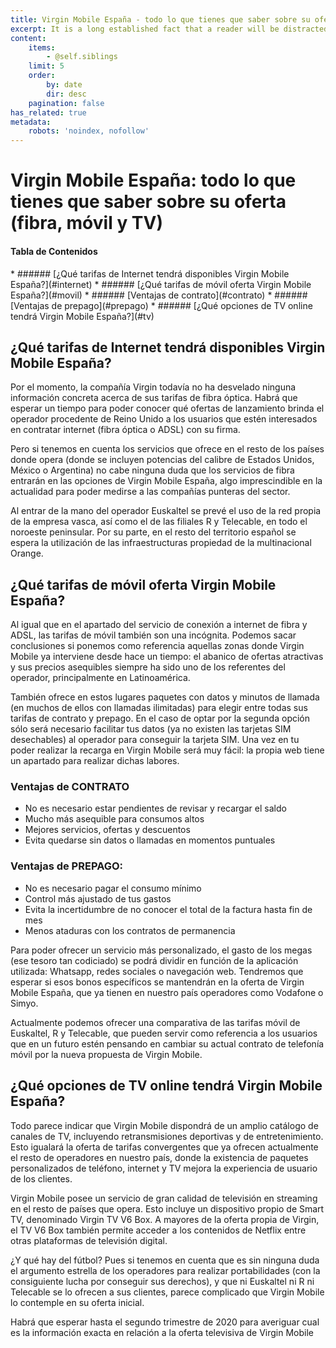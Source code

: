 ```yaml
---
title: Virgin Mobile España - todo lo que tienes que saber sobre su oferta (fibra, móvil y TV)
excerpt: It is a long established fact that a reader will be distracted by the readable content.
content:
    items:
        - @self.siblings
    limit: 5
    order:
        by: date
        dir: desc
    pagination: false
has_related: true
metadata:
    robots: 'noindex, nofollow'
---
```


# Virgin Mobile España: todo lo que tienes que saber sobre su oferta (fibra, móvil y TV)

<div class="mb-5"></div>

#### Tabla de Contenidos
<div class="links-list"></div>
* ######  <span class="magnet-link">[¿Qué tarifas de Internet tendrá disponibles Virgin Mobile España?](#internet)</span>
* ######  <span class="magnet-link">[¿Qué tarifas de móvil oferta Virgin Mobile España?](#movil)</span>
* ######  <span class="magnet-link">[Ventajas de contrato](#contrato)</span>
* ######  <span class="magnet-link">[Ventajas de prepago](#prepago)</span>
* ######  <span class="magnet-link">[¿Qué opciones de TV online tendrá Virgin Mobile España?](#tv)</span>

<div class="mb-5"></div>

## <span id="internet">¿Qué tarifas de Internet tendrá disponibles Virgin Mobile España?<span>

Por el momento, la compañía Virgin todavía no ha desvelado ninguna información concreta acerca de sus tarifas de fibra óptica. Habrá que esperar un tiempo para poder conocer qué ofertas de lanzamiento brinda el operador procedente de Reino Unido a los usuarios que estén interesados en contratar internet (fibra óptica o ADSL) con su firma.

Pero si tenemos en cuenta los servicios que ofrece en el resto de los países donde opera (donde se incluyen potencias del calibre de Estados Unidos, México o Argentina) no cabe ninguna duda que los servicios de fibra entrarán en las opciones de Virgin Mobile España, algo imprescindible en la actualidad para poder medirse a las compañías punteras del sector.

Al entrar de la mano del operador Euskaltel se prevé el uso de la red propia de la empresa vasca, así como el de las filiales R y Telecable, en todo el noroeste peninsular. Por su parte, en el resto del territorio español se espera la utilización de las infraestructuras propiedad de la multinacional Orange.

<div class="mb-5"></div>

## <span id="movil">¿Qué tarifas de móvil oferta Virgin Mobile España?<span>

Al igual que en el apartado del servicio de conexión a internet de fibra y ADSL, las tarifas de móvil también son una incógnita. Podemos sacar conclusiones si ponemos como referencia aquellas zonas donde Virgin Mobile ya interviene desde hace un tiempo: el abanico de ofertas atractivas y sus precios asequibles siempre ha sido uno de los referentes del operador, principalmente en Latinoamérica.

También ofrece en estos lugares paquetes con datos y minutos de llamada (en muchos de ellos con llamadas ilimitadas) para elegir entre todas sus tarifas de contrato y prepago. En el caso de optar por la segunda opción sólo será necesario facilitar tus datos (ya no existen las tarjetas SIM desechables) al operador para conseguir la tarjeta SIM. Una vez en tu poder realizar la recarga en Virgin Mobile será muy fácil: la propia web tiene un apartado para realizar dichas labores.

<div class="mb-5"></div>

### <span id="contrato">Ventajas de CONTRATO<span>
- No es necesario estar pendientes de revisar y recargar el saldo
- Mucho más asequible para consumos altos
- Mejores servicios, ofertas y descuentos
- Evita quedarse sin datos o llamadas en momentos puntuales

<div class="mb-5"></div>

### <span id="prepago">Ventajas de PREPAGO<span>:
- No es necesario pagar el consumo mínimo
- Control más ajustado de tus gastos
- Evita la incertidumbre de no conocer el total de la factura hasta fin de mes
- Menos ataduras con los contratos de permanencia

<div class="mb-5"></div>

Para poder ofrecer un servicio más personalizado, el gasto de los megas (ese tesoro tan codiciado) se podrá dividir en función de la aplicación utilizada: Whatsapp, redes sociales o navegación web. Tendremos que esperar si esos bonos específicos se mantendrán en la oferta de Virgin Mobile España, que ya tienen en nuestro país operadores como Vodafone o Simyo.

Actualmente podemos ofrecer una comparativa de las tarifas móvil de Euskaltel, R y Telecable, que pueden servir como referencia a los usuarios que en un futuro estén pensando en cambiar su actual contrato de telefonía móvil por la nueva propuesta de Virgin Mobile.

<div class="mb-5"></div>

## <span id="tv">¿Qué opciones de TV online tendrá Virgin Mobile España?<span>

Todo parece indicar que Virgin Mobile dispondrá de un amplio catálogo de canales de TV, incluyendo retransmisiones deportivas y de entretenimiento. Esto igualará la oferta de tarifas convergentes que ya ofrecen actualmente el resto de operadores en nuestro país, donde la existencia de paquetes personalizados de teléfono, internet y TV mejora la experiencia de usuario de los clientes.

Virgin Mobile posee un servicio de gran calidad de televisión en streaming en el resto de países que opera. Esto incluye un dispositivo propio de Smart TV, denominado Virgin TV V6 Box. A mayores de la oferta propia de Virgin, el TV V6 Box también permite acceder a los contenidos de Netflix entre otras plataformas de televisión digital.

¿Y qué hay del fútbol? Pues si tenemos en cuenta que es sin ninguna duda el argumento estrella de los operadores para realizar portabilidades (con la consiguiente lucha por conseguir sus derechos), y que ni Euskaltel ni R ni Telecable se lo ofrecen a sus clientes, parece complicado que Virgin Mobile lo contemple en su oferta inicial.

Habrá que esperar hasta el segundo trimestre de 2020 para averiguar cual es la información exacta en relación a la oferta televisiva de Virgin Mobile

<div class="mb-5"></div>
